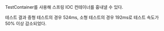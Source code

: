 TestContainer를 사용해 스프링 IOC 컨테이너를 흉내낼 수 있다.

테스트 결과 중형 테스트의 경우 524ms, 소형 테스트의 경우 192ms로 테스트 속도가 50% 이상 감소되었다. 